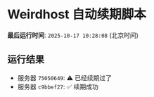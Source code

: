 # Weirdhost 自动续期脚本

**最后运行时间**: `2025-10-17 10:28:08` (北京时间)

## 运行结果

- 服务器 `75050649`: ⚠️ 已经续期过了
- 服务器 `c9bbef27`: ✅ 续期成功
